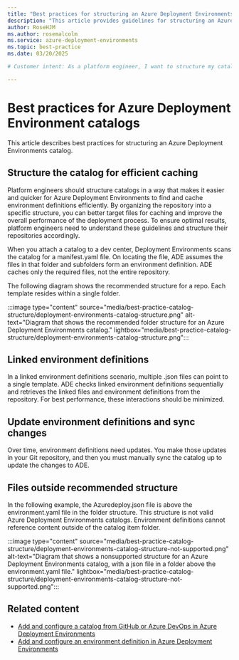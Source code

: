 ```yaml
---
title: "Best practices for structuring an Azure Deployment Environments catalog"
description: "This article provides guidelines for structuring an Azure Deployment Environments catalog for efficient caching."
author: RoseHJM
ms.author: rosemalcolm
ms.service: azure-deployment-environments
ms.topic: best-practice 
ms.date: 03/20/2025

# Customer intent: As a platform engineer, I want to structure my catalog so that Azure Deployment Environments can find and cache  environment definitions efficiently.

---
```


# Best practices for Azure Deployment Environment catalogs

This article describes best practices for structuring an Azure Deployment Environments catalog.

## Structure the catalog for efficient caching

Platform engineers should structure catalogs in a way that makes it easier and quicker for Azure Deployment Environments to find and cache environment definitions efficiently. By organizing the repository into a specific structure, you can better target files for caching and improve the overall performance of the deployment process. To ensure optimal results, platform engineers need to understand these guidelines and structure their repositories accordingly.

When you attach a catalog to a dev center, Deployment Environments scans the catalog for a manifest.yaml file. On locating the file, ADE assumes the files in that folder and subfolders form an environment definition. ADE caches only the required files, not the entire repository. 

The following diagram shows the recommended structure for a repo. Each template resides within a single folder.

:::image type="content" source="media/best-practice-catalog-structure/deployment-environments-catalog-structure.png" alt-text="Diagram that shows the recommended folder structure for an Azure Deployment Environments catalog." lightbox="media/best-practice-catalog-structure/deployment-environments-catalog-structure.png":::

## Linked environment definitions
In a linked environment definitions scenario, multiple .json files can point to a single template. ADE checks linked  environment definitions sequentially and retrieves the linked files and  environment definitions from the repository. For best performance, these interactions should be minimized. 

## Update  environment definitions and sync changes
Over time, environment definitions need updates. You make those updates in your Git repository, and then you must manually sync the catalog up to update the changes to ADE. 

## Files outside recommended structure
In the following example, the Azuredeploy.json file is above the environment.yaml file in the folder structure. This structure is not valid Azure Deployment Environments catalogs. Environment definitions cannot reference content outside of the catalog item folder.

:::image type="content" source="media/best-practice-catalog-structure/deployment-environments-catalog-structure-not-supported.png" alt-text="Diagram that shows a nonsupported structure for an Azure Deployment Environments catalog, with a json file in a folder above the environment.yaml file." lightbox="media/best-practice-catalog-structure/deployment-environments-catalog-structure-not-supported.png":::

## Related content
- [Add and configure a catalog from GitHub or Azure DevOps in Azure Deployment Environments](/azure/deployment-environments/how-to-configure-catalog?tabs=DevOpsRepoMSI)
- [Add and configure an environment definition in Azure Deployment Environments](/azure/deployment-environments/configure-environment-definition)